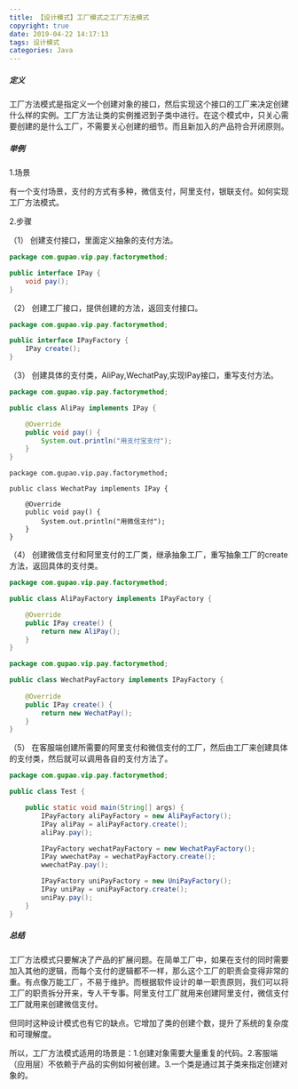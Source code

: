```yaml
---
title: 【设计模式】工厂模式之工厂方法模式
copyright: true
date: 2019-04-22 14:17:13
tags: 设计模式
categories: Java
---
```


##### 定义

​	工厂方法模式是指定义一个创建对象的接口，然后实现这个接口的工厂来决定创建什么样的实例。工厂方法让类的实例推迟到子类中进行。在这个模式中，只关心需要创建的是什么工厂，不需要关心创建的细节。而且新加入的产品符合开闭原则。

##### 举例

1.场景

​	有一个支付场景，支付的方式有多种，微信支付，阿里支付，银联支付。如何实现工厂方法模式。

2.步骤

（1） 创建支付接口，里面定义抽象的支付方法。

```java
package com.gupao.vip.pay.factorymethod;

public interface IPay {
    void pay();
}
```

（2） 创建工厂接口，提供创建的方法，返回支付接口。

```java
package com.gupao.vip.pay.factorymethod;

public interface IPayFactory {
    IPay create();
}
```

（3） 创建具体的支付类，AliPay,WechatPay,实现IPay接口，重写支付方法。

```java
package com.gupao.vip.pay.factorymethod;

public class AliPay implements IPay {

    @Override
    public void pay() {
        System.out.println("用支付宝支付");
    }
}
```

```
package com.gupao.vip.pay.factorymethod;

public class WechatPay implements IPay {

    @Override
    public void pay() {
        System.out.println("用微信支付");
    }
}

```

（4） 创建微信支付和阿里支付的工厂类，继承抽象工厂，重写抽象工厂的create方法，返回具体的支付类。

```java
package com.gupao.vip.pay.factorymethod;

public class AliPayFactory implements IPayFactory {

    @Override
    public IPay create() {
        return new AliPay();
    }
}
```

```java
package com.gupao.vip.pay.factorymethod;

public class WechatPayFactory implements IPayFactory {
    
    @Override
    public IPay create() {
        return new WechatPay();
    }
}
```

（5） 在客服端创建所需要的阿里支付和微信支付的工厂，然后由工厂来创建具体的支付类，然后就可以调用各自的支付方法了。

```java
package com.gupao.vip.pay.factorymethod;

public class Test {

    public static void main(String[] args) {
        IPayFactory aliPayFactory = new AliPayFactory();
        IPay aliPay = aliPayFactory.create();
        aliPay.pay();

        IPayFactory wechatPayFactory = new WechatPayFactory();
        IPay wwechatPay = wechatPayFactory.create();
        wwechatPay.pay();

        IPayFactory uniPayFactory = new UniPayFactory();
        IPay uniPay = uniPayFactory.create();
        uniPay.pay();
    }
}
```

##### 总结

​	工厂方法模式只要解决了产品的扩展问题。在简单工厂中，如果在支付的同时需要加入其他的逻辑，而每个支付的逻辑都不一样，那么这个工厂的职责会变得非常的重。有点像万能工厂，不易于维护。而根据软件设计的单一职责原则，我们可以将工厂的职责拆分开来，专人干专事。阿里支付工厂就用来创建阿里支付，微信支付工厂就用来创建微信支付。

​	但同时这种设计模式也有它的缺点。它增加了类的创建个数，提升了系统的复杂度和可理解度。

​	所以，工厂方法模式适用的场景是：1.创建对象需要大量重复的代码。2.客服端（应用层）不依赖于产品的实例如何被创建。3.一个类是通过其子类来指定创建对象的。